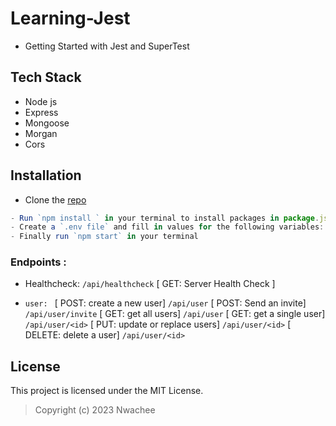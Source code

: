 # Learning-Jest
- Getting Started with Jest and SuperTest

## Tech Stack
- Node js
- Express
- Mongoose
- Morgan
- Cors

## Installation
- Clone the [repo](https://github.com/nwachee/Learning-Jest.git) 
``` js
- Run `npm install ` in your terminal to install packages in package.json
- Create a `.env file` and fill in values for the following variables: - `MONGO_URI`
- Finally run `npm start` in your terminal
```

### Endpoints : 
- Healthcheck: `/api/healthcheck` 
    [ GET: Server Health Check ]

 - `user: `
    [ POST: create a new user]  `/api/user`
    [ POST: Send an invite]  `/api/user/invite`
    [ GET: get all users]  `/api/user`
    [ GET: get a single user] `/api/user/<id>`
    [ PUT: update or replace users] `/api/user/<id>`
    [ DELETE: delete a user] `/api/user/<id>`

## License
This project is licensed under the MIT License.

> Copyright (c) 2023 Nwachee
